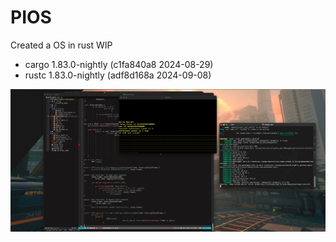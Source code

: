 # PIOS

Created a OS in rust WIP

- cargo 1.83.0-nightly (c1fa840a8 2024-08-29)
- rustc 1.83.0-nightly (adf8d168a 2024-09-08)

![Screenshto](https://raw.githubusercontent.com/piyushS3V3N/pios/master/images/1.png)
